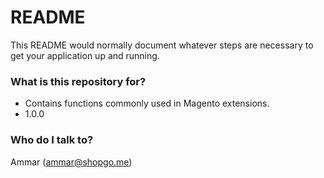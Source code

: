 # README #

This README would normally document whatever steps are necessary to get your application up and running.

### What is this repository for? ###

* Contains functions commonly used in Magento extensions.
* 1.0.0

### Who do I talk to? ###

Ammar (ammar@shopgo.me)